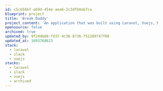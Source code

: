 ```yaml
---
id: c5cb56bf-ab9d-454e-aea6-2c3dfb8ab7ca
blueprint: project
title: 'Break Daddy'
project_content: 'An application that was built using Laravel, Vuejs, Moment.js, and using the Slack API. It allowed a company to automate their breaks to ensure that the supervisors were free to do what they needed to do. E.g.: paperwork, speaking with agents, etc.  As I no longer work with the company the code has been archived and remains closed source, and owned by that company.'
opensource: false
archived: true
updated_by: 9f244b88-fd37-4c36-8736-751289f47f08
updated_at: 1693768623
stack:
  - laravel
  - slack
  - vuejs
stacks:
  - laravel
  - slack
  - vuejs
  - archived
---
```

